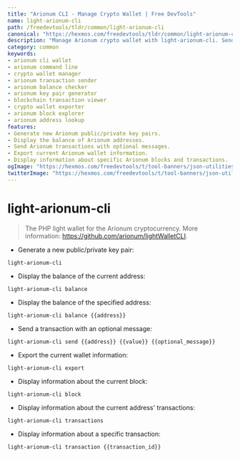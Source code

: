 ```yaml
---
title: "Arionum CLI - Manage Crypto Wallet | Free DevTools"
name: light-arionum-cli
path: /freedevtools/tldr/common/light-arionum-cli
canonical: "https://hexmos.com/freedevtools/tldr/common/light-arionum-cli/"
description: "Manage Arionum crypto wallet with light-arionum-cli. Send transactions, check balances, and export wallet data with this simple command-line interface. Free online tool, no registration required."
category: common
keywords:
- arionum cli wallet
- arionum command line
- crypto wallet manager
- arionum transaction sender
- arionum balance checker
- arionum key pair generator
- blockchain transaction viewer
- crypto wallet exporter
- arionum block explorer
- arionum address lookup
features:
- Generate new Arionum public/private key pairs.
- Display the balance of Arionum addresses.
- Send Arionum transactions with optional messages.
- Export current Arionum wallet information.
- Display information about specific Arionum blocks and transactions.
ogImage: "https://hexmos.com/freedevtools/t/tool-banners/json-utilities-banner.png"
twitterImage: "https://hexmos.com/freedevtools/t/tool-banners/json-utilities-banner.png"
---
```


# light-arionum-cli

> The PHP light wallet for the Arionum cryptocurrency.
> More information: <https://github.com/arionum/lightWalletCLI>.

- Generate a new public/private key pair:

`light-arionum-cli`

- Display the balance of the current address:

`light-arionum-cli balance`

- Display the balance of the specified address:

`light-arionum-cli balance {{address}}`

- Send a transaction with an optional message:

`light-arionum-cli send {{address}} {{value}} {{optional_message}}`

- Export the current wallet information:

`light-arionum-cli export`

- Display information about the current block:

`light-arionum-cli block`

- Display information about the current address' transactions:

`light-arionum-cli transactions`

- Display information about a specific transaction:

`light-arionum-cli transaction {{transaction_id}}`
